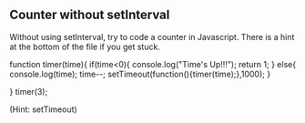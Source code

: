 ## Counter without setInterval

Without using setInterval, try to code a counter in Javascript. There is a hint at the bottom of the file if you get stuck.

function timer(time){
    if(time<0){
        console.log("Time's Up!!!");
        return 1;
    }
    else{
        console.log(time);
        time--;
        setTimeout(function(){timer(time);},1000);
    }
    
}
timer(3);


































































(Hint: setTimeout)